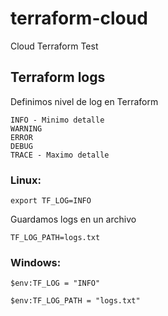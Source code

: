 # terraform-cloud
Cloud Terraform Test

## Terraform logs

Definimos nivel de log en Terraform

```
INFO - Minimo detalle
WARNING
ERROR
DEBUG
TRACE - Maximo detalle
```

### Linux: 

```
export TF_LOG=INFO
```

Guardamos logs en un archivo

```
TF_LOG_PATH=logs.txt
```

### Windows:

```
$env:TF_LOG = "INFO"
```

```
$env:TF_LOG_PATH = "logs.txt"
```


